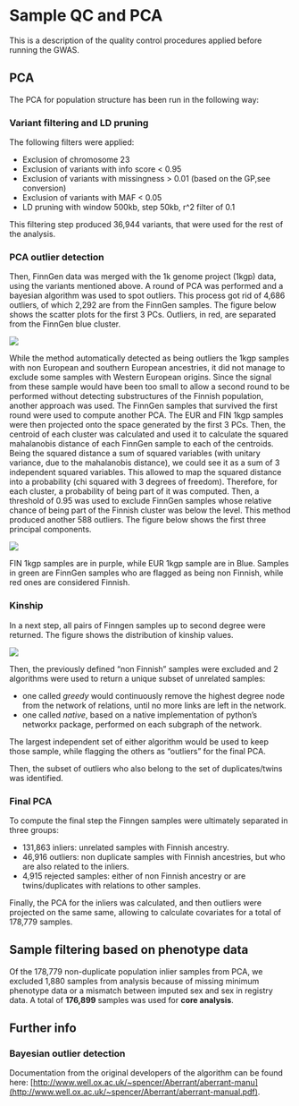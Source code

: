 # Sample QC and PCA

This is a description of the quality control procedures applied before running the GWAS.

## PCA

The PCA for population structure has been run in the following way:

### Variant filtering and LD pruning

The following filters were applied:

* Exclusion of chromosome 23 
* Exclusion of variants with info score &lt; 0.95
* Exclusion of variants with missingness &gt; 0.01 \(based on the GP,see conversion\)
* Exclusion of variants with MAF &lt; 0.05
* LD pruning with window 500kb, step 50kb, r^2 filter of 0.1 

This filtering step produced 36,944 variants, that were used for the rest of the analysis.

### PCA outlier detection

Then, FinnGen data was merged with the 1k genome project \(1kgp\) data, using the variants mentioned above. A round of PCA was performed and a bayesian algorithm was used to spot outliers. This process got rid of 4,686 outliers, of which 2,292 are from the FinnGen samples. The figure below shows the scatter plots for the first 3 PCs. Outliers, in red, are separated from the FinnGen blue cluster.

![](https://github.com/FINNGEN/finngen-documentation/tree/b9c8c270693d39f72c36699fee27030b7187ca50/.gitbook/assets/screenshot-2020-11-20-at-15.09.03.png)

While the method automatically detected as being outliers the 1kgp samples with non European and southern European ancestries, it did not manage to exclude some samples with Western European origins. Since the signal from these sample would have been too small to allow a second round to be performed without detecting substructures of the Finnish population, another approach was used. The FinnGen samples that survived the first round were used to compute another PCA. The EUR and FIN 1kgp samples were then projected onto the space generated by the first 3 PCs. Then, the centroid of each cluster was calculated and used it to calculate the squared mahalanobis distance of each FinnGen sample to each of the centroids. Being the squared distance a sum of squared variables \(with unitary variance, due to the mahalanobis distance\), we could see it as a sum of 3 independent squared variables. This allowed to map the squared distance into a probability \(chi squared with 3 degrees of freedom\). Therefore, for each cluster, a probability of being part of it was computed. Then, a threshold of 0.95 was used to exclude FinnGen samples whose relative chance of being part of the Finnish cluster was below the level. This method produced another 588 outliers. The figure below shows the first three principal components.

![](https://github.com/FINNGEN/finngen-documentation/tree/b9c8c270693d39f72c36699fee27030b7187ca50/.gitbook/assets/screenshot-2020-11-20-at-15.10.29.png)

FIN 1kgp samples are in purple, while EUR 1kgp sample are in Blue. Samples in green are FinnGen samples who are flagged as being non Finnish, while red ones are considered Finnish.

### Kinship

In a next step, all pairs of Finngen samples up to second degree were returned. The figure shows the distribution of kinship values.

![](https://github.com/FINNGEN/finngen-documentation/tree/b9c8c270693d39f72c36699fee27030b7187ca50/.gitbook/assets/screenshot-2020-11-20-at-15.12.04.png)

Then, the previously defined “non Finnish” samples were excluded and 2 algorithms were used to return a unique subset of unrelated samples:

* one called _greedy_ would continuously remove the highest degree node from the network of relations, until no more links are left in the network.
* one called _native_, based on a native implementation of python’s networkx package, performed on each subgraph of the network.

The largest independent set of either algorithm would be used to keep those sample, while flagging the others as “outliers” for the final PCA.

Then, the subset of outliers who also belong to the set of duplicates/twins was identified.

### Final PCA

To compute the final step the Finngen samples were ultimately separated in three groups:

* 131,863 inliers: unrelated samples with Finnish ancestry.
* 46,916 outliers: non duplicate samples with Finnish ancestries, but who are also related to the inliers. 
* 4,915 rejected samples: either of non Finnish ancestry or are twins/duplicates with relations to other samples. 

Finally, the PCA for the inliers was calculated, and then outliers were projected on the same same, allowing to calculate covariates for a total of 178,779 samples.

## Sample filtering based on phenotype data

Of the 178,779 non-duplicate population inlier samples from PCA, we excluded 1,880 samples from analysis because of missing minimum phenotype data or a mismatch between imputed sex and sex in registry data. ​A total of **176,899** samples was used for **core analysis**.

## Further info

### Bayesian outlier detection

Documentation from the original developers of the algorithm can be found here: [http://www.well.ox.ac.uk/~spencer/Aberrant/aberrant-manu](http://www.well.ox.ac.uk/~spencer/Aberrant/aberrant-manual.pdf).

